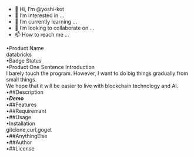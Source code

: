 - 👋 Hi, I’m @yoshi-kot
- 👀 I’m interested in ...
- 🌱 I’m currently learning ...
- 💞️ I’m looking to collaborate on ...
- 📫 How to reach me ...

<!---
yoshi-kot/yoshi-kot is a ✨ special ✨ repository because its `README.md` (this file) appears on your GitHub profile.
You can click the Preview link to take a look at your changes.
--->
•Product Name<br>databricks<br>
•Badge Status<br>
•Product One Sentence Introduction<br>I barely touch the program. However, I want to do big things gradually from small things. <br>We hope that it will be easier to live with blockchain technology and AI.<br>
•##Description<br>
•***Demo***<br>
•##Features<br>
•##Requiremant<br>
•##Usage<br>
•Installation<br>
gitclone,curl,goget<br>
•##AnythingElse<br>
•##Author<br>
•##License<br>
